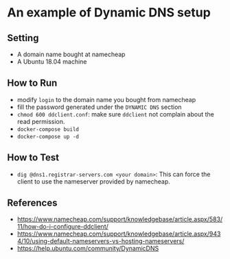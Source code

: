# An example of Dynamic DNS setup

## Setting
* A domain name bought at namecheap
* A Ubuntu 18.04 machine

## How to Run
* modify `login` to the domain name you bought from namecheap
* fill the password generated under the `DYNAMIC DNS` section
* `chmod 600 ddclient.conf`: make sure `ddclient` not complain about the read permission.
* `docker-compose build`
* `docker-compose up -d`

## How to Test
* `dig @dns1.registrar-servers.com <your domain>`: This can force the client to use the nameserver provided by namecheap.

## References
* <https://www.namecheap.com/support/knowledgebase/article.aspx/583/11/how-do-i-configure-ddclient/>
* <https://www.namecheap.com/support/knowledgebase/article.aspx/9434/10/using-default-nameservers-vs-hosting-nameservers/>
* <https://help.ubuntu.com/community/DynamicDNS>
